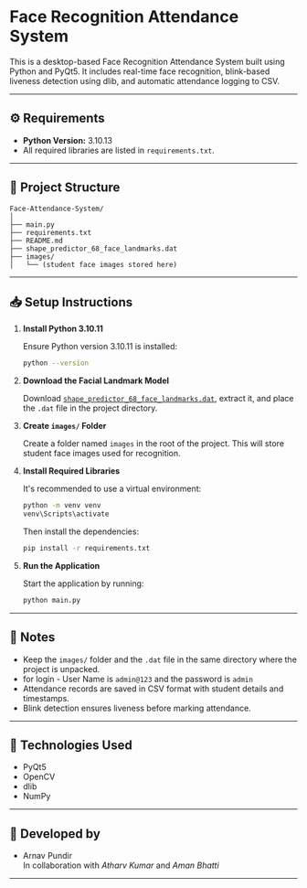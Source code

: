 # Face Recognition Attendance System

This is a desktop-based Face Recognition Attendance System built using Python and PyQt5. It includes real-time face recognition, blink-based liveness detection using dlib, and automatic attendance logging to CSV.

---

## ⚙️ Requirements

- **Python Version:** 3.10.13
- All required libraries are listed in `requirements.txt`.

---

## 📁 Project Structure

```
Face-Attendance-System/
│
├── main.py
├── requirements.txt
├── README.md
├── shape_predictor_68_face_landmarks.dat
├── images/
│   └── (student face images stored here)
```

---

## 📥 Setup Instructions

1. **Install Python 3.10.11**

   Ensure Python version 3.10.11 is installed:

   ```bash
   python --version
   ```

2. **Download the Facial Landmark Model**

   Download [`shape_predictor_68_face_landmarks.dat`](http://dlib.net/files/shape_predictor_68_face_landmarks.dat.bz2), extract it, and place the `.dat` file in the project directory.

3. **Create `images/` Folder**

   Create a folder named `images` in the root of the project. This will store student face images used for recognition.

4. **Install Required Libraries**

   It's recommended to use a virtual environment:

   ```bash
   python -m venv venv
   venv\Scripts\activate
   ```

   Then install the dependencies:

   ```bash
   pip install -r requirements.txt
   ```

5. **Run the Application**

   Start the application by running:

   ```bash
   python main.py
   ```

---

## 📌 Notes

- Keep the `images/` folder and the `.dat` file in the same directory where the project is unpacked.
- for login -  User Name is `admin@123` and the password is `admin` 
- Attendance records are saved in CSV format with student details and timestamps.
- Blink detection ensures liveness before marking attendance.

---

## 🧠 Technologies Used

- PyQt5
- OpenCV
- dlib
- NumPy

---

## 👤 Developed by

- Arnav Pundir <br>
In collaboration with *Atharv Kumar* and *Aman Bhatti*
---
